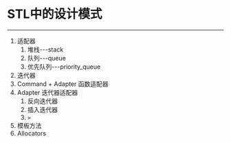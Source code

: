 # STL中的设计模式

---

1. 适配器
   1. 堆栈---stack
   2. 队列---queue
   3. 优先队列---priority_queue
2. 迭代器
3. Command + Adapter 函数适配器
4. Adapter 迭代器适配器
   1. 反向迭代器
   2. 插入迭代器
   3. `>`
5. 模板方法
6. Allocators